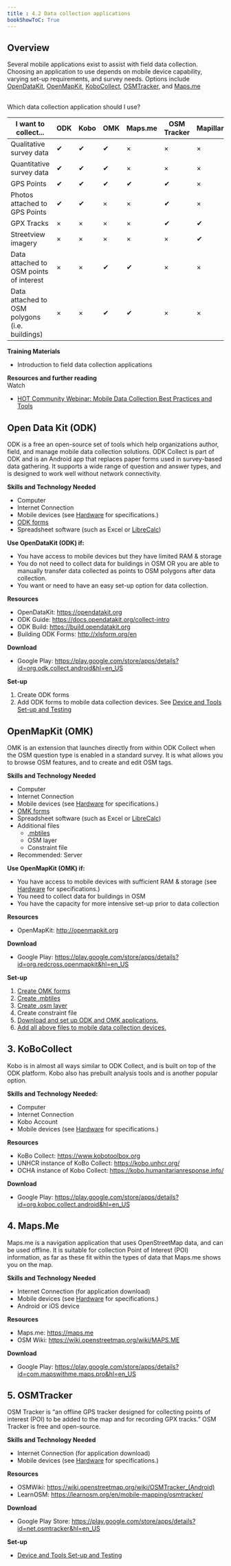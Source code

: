 ```yaml
---
title : 4.2 Data collection applications
bookShowToC: True
---
```


## Overview 
Several mobile applications exist to assist with field data collection. Choosing an application to use depends on mobile device capability, varying set-up requirements, and survey needs. Options include [OpenDataKit](https://opendatakit.org/), [OpenMapKit](http://openmapkit.org/), [KoboCollect](https://www.kobotoolbox.org), [OSMTracker](https://play.google.com/store/apps/details?id=net.osmtracker&hl=en_US), and [Maps.me](https://maps.me/)<br><br>

Which data collection application should I use?


| I want to collect...                           | ODK | Kobo | OMK | Maps.me | OSM Tracker | Mapillary |
|------------------------------------------------|-----|------|-----|---------|-------------|-----------|
| Qualitative survey data                        | ✔   | ✔    | ✔   | ×       | ×           | ×         |
| Quantitative survey data                       | ✔   | ✔    | ✔   | ×       | ×           | ×         |
| GPS Points                                     | ✔   | ✔    | ✔   | ✔       | ✔           | ×         |
| Photos attached to GPS Points                  | ✔   | ✔    | ×   | ×       | ✔           | ×         |
| GPX Tracks                                     | ×   | ×    | ×   | ×       | ✔           | ✔         |
| Streetview imagery                             | ×   | ×    | ×   | ×       | ×           | ✔         |
| Data attached to OSM points of interest        | ×   | ×    | ✔   | ✔       | ×           | ×         |
| Data attached to OSM polygons (i.e. buildings) | ×   | ×    | ✔   | ✔       | ×           | ×         |


**Training Materials**

* Introduction to field data collection applications

**Resources and further reading**
<br> Watch

* [HOT Community Webinar: Mobile Data Collection Best Practices and Tools](https://www.youtube.com/watch?v=36PXZPyUoLc)

## Open Data Kit (ODK) 
ODK is a free an open-source set of tools which help organizations author, field, and manage mobile data collection solutions. ODK Collect is part of ODK and is an Android app that replaces paper forms used in survey-based data gathering. It supports a wide range of question and answer types, and is designed to work well without network connectivity.



**Skills and Technology Needed**

* Computer
* Internet Connection
* Mobile devices (see [Hardware](https://hotosm.github.io/toolbox/pages/running-a-mapping-project/1.5-hardware/) for specifications.) 
* [ODK forms](https://hotosm.github.io/toolbox/pages/data-collection-and-field-mapping/4.4-creating-forms-odk-omk/)
* Spreadsheet software (such as Excel or [LibreCalc](https://www.libreoffice.org/discover/calc/))

**Use OpenDataKit (ODK) if:**

  * You have access to mobile devices but they have limited RAM & storage
  * You do not need to collect data for buildings in OSM OR you are able to manually transfer data collected as points to OSM polygons after data collection. 
  * You want or need to have an easy set-up option for data collection.

**Resources**

* OpenDataKit: https://opendatakit.org
* ODK Guide: https://docs.opendatakit.org/collect-intro
* ODK Build: https://build.opendatakit.org
* Building ODK Forms: http://xlsform.org/en

**Download**

* Google Play: https://play.google.com/store/apps/details?id=org.odk.collect.android&hl=en_US

**Set-up**

1. Create ODK forms
2. Add ODK forms to mobile data collection devices. See [Device and Tools Set-up and Testing](https://hotosm.github.io/toolbox/pages/running-a-mapping-project/1.5.1-setting-up-phones-and-servers/)

## OpenMapKit (OMK) 

OMK is an extension that launches directly from within ODK Collect when the OSM question type is enabled in a standard survey. It is what allows you to browse OSM features, and to create and edit OSM tags. 



**Skills and Technology Needed**

* Computer
* Internet Connection
* Mobile devices (see [Hardware](https://hotosm.github.io/toolbox/pages/running-a-mapping-project/1.5-hardware/) for specifications.) 
* [OMK forms](https://github.com/hotosm/toolbox/wiki/4.3-Creating-forms-(ODK-OMK))
* Spreadsheet software (such as Excel or [LibreCalc](https://www.libreoffice.org/discover/calc/))
* Additional files
  * [.mbtiles](https://github.com/hotosm/toolbox/wiki/4.5-Creating-.mbtiles)
  * OSM layer
  * Constraint file
* Recommended: Server

**Use OpenMapKit (OMK) if:** 

  * You have access to mobile devices with sufficient RAM & storage (see [Hardware](https://github.com/hotosm/toolbox/wiki/1.5-Hardware) for specifications.) 
  * You need to collect data for buildings in OSM
  * You have the capacity for more intensive set-up prior to data collection

**Resources**

* OpenMapKit: http://openmapkit.org

**Download**

* Google Play: https://play.google.com/store/apps/details?id=org.redcross.openmapkit&hl=en_US

**Set-up**

1. [Create OMK forms](https://hotosm.github.io/toolbox/pages/data-collection-and-field-mapping/4.4-creating-forms-odk-omk/)
2. [Create .mbtiles](https://hotosm.github.io/toolbox/pages/data-collection-and-field-mapping/4.5-creating-.mbtiles/)
3. [Create .osm layer](https://hotosm.github.io/toolbox/pages/data-collection-and-field-mapping/4.6-creating-osm-layers-for-omk/)
4. Create constraint file
1. [Download and set up ODK and OMK applications.](https://hotosm.github.io/toolbox/pages/running-a-mapping-project/1.5.1-setting-up-phones-and-servers/)
5. [Add all above files to mobile data collection devices.](https://hotosm.github.io/toolbox/pages/running-a-mapping-project/1.5.1-setting-up-phones-and-servers/)

## 3. KoBoCollect
Kobo is in almost all ways similar to ODK Collect, and is built on top of the ODK platform. Kobo also has prebuilt analysis tools and is another popular option. 

**Skills and Technology Needed:**

* Computer
* Internet Connection
* Kobo Account
* Mobile devices (see [Hardware](https://hotosm.github.io/toolbox/pages/running-a-mapping-project/1.5-hardware/) for specifications.) 

**Resources**

* KoBo Collect: https://www.kobotoolbox.org
* UNHCR instance of KoBo Collect: https://kobo.unhcr.org/
* OCHA instance of Kobo Collect: https://kobo.humanitarianresponse.info/

**Download**

* Google Play: https://play.google.com/store/apps/details?id=org.koboc.collect.android&hl=en_US

## 4. Maps.Me
Maps.me is a navigation application that uses OpenStreetMap data, and can be used offline. It is suitable for collection Point of Interest (POI) information, as far as these fit within the types of data that Maps.me shows you on the map.

**Skills and Technology Needed**

* Internet Connection (for application download)
* Mobile devices (see [Hardware](https://hotosm.github.io/toolbox/pages/running-a-mapping-project/1.5-hardware/) for specifications.) 
* Android or iOS device

**Resources**

* Maps.me: https://maps.me
* OSM Wiki: https://wiki.openstreetmap.org/wiki/MAPS.ME

**Download**

* Google Play: https://play.google.com/store/apps/details?id=com.mapswithme.maps.pro&hl=en_US

## 5. OSMTracker
OSM Tracker is “an offline GPS tracker designed for collecting points of interest (POI) to be added to the map and for recording GPX tracks.” OSM Tracker is free and open-source.

**Skills and Technology Needed**

* Internet Connection (for application download)
* Mobile devices (see [Hardware](https://hotosm.github.io/toolbox/pages/running-a-mapping-project/1.5-hardware/) for specifications.) 

**Resources**

* OSMWiki: https://wiki.openstreetmap.org/wiki/OSMTracker_(Android)
* LearnOSM: https://learnosm.org/en/mobile-mapping/osmtracker/

**Download**

* Google Play Store: https://play.google.com/store/apps/details?id=net.osmtracker&hl=en_US

**Set-up**

* [Device and Tools Set-up and Testing](https://hotosm.github.io/toolbox/pages/running-a-mapping-project/1.5.1-setting-up-phones-and-servers/)


